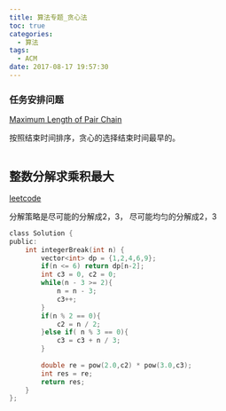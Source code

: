 ```yaml
---
title: 算法专题_贪心法
toc: true
categories:
  - 算法
tags:
  - ACM
date: 2017-08-17 19:57:30
---
```


### 任务安排问题

[Maximum Length of Pair Chain](https://leetcode.com/problems/maximum-length-of-pair-chain/description/)

按照结束时间排序，贪心的选择结束时间最早的。

```c

```

## 整数分解求乘积最大

[leetcode](https://leetcode.com/problems/integer-break/description/)

分解策略是尽可能的分解成2，3， 尽可能均匀的分解成2，3

```c
class Solution {
public:
    int integerBreak(int n) {
        vector<int> dp = {1,2,4,6,9};
        if(n <= 6) return dp[n-2];
        int c3 = 0, c2 = 0;
        while(n - 3 >= 2){
            n = n - 3;
            c3++;
        }
        if(n % 2 == 0){
            c2 = n / 2;
        }else if( n % 3 == 0){
            c3 = c3 + n / 3;
        }
        
        double re = pow(2.0,c2) * pow(3.0,c3);
        int res = re;
        return res;
    }
};
```
